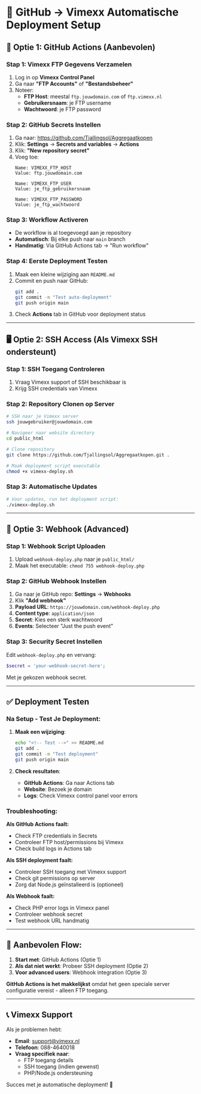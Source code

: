 # 🔗 GitHub → Vimexx Automatische Deployment Setup

## 🚀 Optie 1: GitHub Actions (Aanbevolen)

### Stap 1: Vimexx FTP Gegevens Verzamelen
1. Log in op **Vimexx Control Panel**
2. Ga naar **"FTP Accounts"** of **"Bestandsbeheer"**
3. Noteer:
   - **FTP Host**: meestal `ftp.jouwdomain.com` of `ftp.vimexx.nl`
   - **Gebruikersnaam**: je FTP username
   - **Wachtwoord**: je FTP password

### Stap 2: GitHub Secrets Instellen
1. Ga naar: https://github.com/Tjallingsol/Aggregaatkopen
2. Klik: **Settings** → **Secrets and variables** → **Actions**
3. Klik: **"New repository secret"**
4. Voeg toe:
   ```
   Name: VIMEXX_FTP_HOST
   Value: ftp.jouwdomain.com
   
   Name: VIMEXX_FTP_USER  
   Value: je_ftp_gebruikersnaam
   
   Name: VIMEXX_FTP_PASSWORD
   Value: je_ftp_wachtwoord
   ```

### Stap 3: Workflow Activeren
- De workflow is al toegevoegd aan je repository
- **Automatisch**: Bij elke push naar `main` branch
- **Handmatig**: Via GitHub Actions tab → "Run workflow"

### Stap 4: Eerste Deployment Testen
1. Maak een kleine wijziging aan `README.md`
2. Commit en push naar GitHub:
   ```bash
   git add .
   git commit -m "Test auto-deployment"
   git push origin main
   ```
3. Check **Actions** tab in GitHub voor deployment status

---

## 🖥️ Optie 2: SSH Access (Als Vimexx SSH ondersteunt)

### Stap 1: SSH Toegang Controleren
1. Vraag Vimexx support of SSH beschikbaar is
2. Krijg SSH credentials van Vimexx

### Stap 2: Repository Clonen op Server
```bash
# SSH naar je Vimexx server
ssh jouwgebruiker@jouwdomain.com

# Navigeer naar website directory
cd public_html

# Clone repository
git clone https://github.com/Tjallingsol/Aggregaatkopen.git .

# Maak deployment script executable
chmod +x vimexx-deploy.sh
```

### Stap 3: Automatische Updates
```bash
# Voor updates, run het deployment script:
./vimexx-deploy.sh
```

---

## 🎣 Optie 3: Webhook (Advanced)

### Stap 1: Webhook Script Uploaden
1. Upload `webhook-deploy.php` naar je `public_html/`
2. Maak het executable: `chmod 755 webhook-deploy.php`

### Stap 2: GitHub Webhook Instellen
1. Ga naar je GitHub repo: **Settings** → **Webhooks**
2. Klik **"Add webhook"**
3. **Payload URL**: `https://jouwdomain.com/webhook-deploy.php`
4. **Content type**: `application/json`
5. **Secret**: Kies een sterk wachtwoord
6. **Events**: Selecteer "Just the push event"

### Stap 3: Security Secret Instellen
Edit `webhook-deploy.php` en vervang:
```php
$secret = 'your-webhook-secret-here';
```
Met je gekozen webhook secret.

---

## ✅ Deployment Testen

### Na Setup - Test Je Deployment:

1. **Maak een wijziging**:
   ```bash
   echo "<!-- Test -->" >> README.md
   git add .
   git commit -m "Test deployment"
   git push origin main
   ```

2. **Check resultaten**:
   - **GitHub Actions**: Ga naar Actions tab
   - **Website**: Bezoek je domain
   - **Logs**: Check Vimexx control panel voor errors

### Troubleshooting:

**Als GitHub Actions faalt:**
- Check FTP credentials in Secrets
- Controleer FTP host/permissions bij Vimexx
- Check build logs in Actions tab

**Als SSH deployment faalt:**
- Controleer SSH toegang met Vimexx support
- Check git permissions op server
- Zorg dat Node.js geïnstalleerd is (optioneel)

**Als Webhook faalt:**
- Check PHP error logs in Vimexx panel
- Controleer webhook secret
- Test webhook URL handmatig

---

## 🎯 Aanbevolen Flow:

1. **Start met**: GitHub Actions (Optie 1)
2. **Als dat niet werkt**: Probeer SSH deployment (Optie 2)  
3. **Voor advanced users**: Webhook integration (Optie 3)

**GitHub Actions is het makkelijkst** omdat het geen speciale server configuratie vereist - alleen FTP toegang.

---

## 📞 Vimexx Support

Als je problemen hebt:
- **Email**: support@vimexx.nl
- **Telefoon**: 088-4640018
- **Vraag specifiek naar**:
  - FTP toegang details
  - SSH toegang (indien gewenst)
  - PHP/Node.js ondersteuning

Succes met je automatische deployment! 🚀